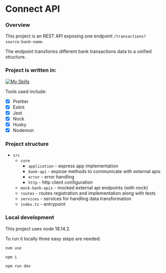 # Connect API

### Overview
This project is an REST API exposing one endpoint `/transactions?source:bank-name`.

The endpoint transforms different bank transactions data to a unified structure.


### Project is written in:

[![My Skills](https://skillicons.dev/icons?i=expressjs,nodejs,typescript&theme=dark)](https://skillicons.dev)

Tools used include: 

- [x] Prettier 
- [x] Eslint
- [x] Jest 
- [x] Nock 
- [x] Husky
- [x] Nodemon

### Project structure

- `src`
  - `core`
      - `application` - express app implementation
      - `bank-api` - expose methods to communicate with external apis 
      - `error` - error handling 
      - `http` - http client configuration 
  - `mock-bank-apis` - mocked external api endpoints (with nock)
  - `routes` - routes registration and implementation along with tests
  - `services` - services for handling data transformation 
  - `index.ts` - entrypoint


### Local development

This project uses node 18.14.2.

To run it locally three easy steps are needed:

```nvm use```

```npm i```

```npm run dev```
